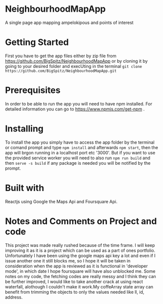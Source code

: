 # NeighbourhoodMapApp
A single page app mapping ampelokipous and points of interest

# Getting Started
First you have to get the app files either by zip file from https://github.com/BigSpitz/NeighbourhoodMapApp
or by cloning it by going to your desired folder and execUting in the terminal
`git clone https://github.com/BigSpitz/NeighbourhoodMapApp.git`

# Prerequisites
In order to be able to run the app you will need to have npm installed. For
detailed information you can go to https://www.npmjs.com/get-npm .

# Installing
To install the app you simply have to access the app folder by the terminal or
comand prompt and type `npm install` and afterwards `npm start`, then the app
will brgon running in a localhost port etc '3000'. But if you want to
use the provided service worker you will need to also run `npm run build` and then
`serve -s build` if any package is needed you will be notified by the prompt.

# Built with
Reactjs using Google the Maps Api and Foursquare Api.

# Notes and Comments on Project and code
This project was made really rushed because of the time frame. I will keep improving it
as it is a project which can be used as a part of ones portfolio. Unfortunately I have been
using the google maps api key a lot and even if I issue another one it still blocks me, so
I hope it will be taken in consideration when the app is reviewed as it is functional in 'developer mode',
in which date I hope foursquare will have also unblocked me. Some notes on my code, the fetching codes
are really messy and I think they can be further improved, I would like to take another crack at using
react waterfall, alothough I couldn't make it work.My coffeArray state array can benefit from
trimming the objects to only the values needed like ll, id, address.
